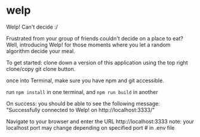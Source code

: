 # welp
Welp! Can't decide :/


Frustrated from your group of friends  couldn't decide on a place to eat? 
Well, introducing Welp! for those moments where you let a random algorithm decide your meal.

To get started: clone down a version of this application using the top right clone/copy git clone button.

once into Terminal, make sure you have npm and git accessible.

run ```npm install``` in one terminal, and ```npm run build``` in another

On success: you should be able to see the following message: "Successfully connected to Welp! on http://localhost:3333/"

Navigate to your browser and enter the URL http://localhost:3333
note: your localhost port may change depending on specified port # in .env file
